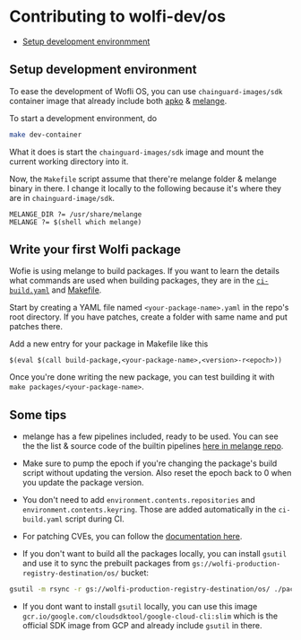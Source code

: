 # Contributing to wolfi-dev/os

* [Setup development environmment](#setup-development-environment)

## Setup development environment

To ease the development of Wofli OS, you can use `chainguard-images/sdk` container image that already include both [apko](https://github.com/chainguard-dev/apko) & [melange](https://github.com/chainguard-dev/melange).

To start a development environment, do

```sh
make dev-container
```

What it does is start the `chainguard-images/sdk` image and mount the current working directory into it.

Now, the `Makefile` script assume that there're melange folder & melange binary in there. I change it locally to the following because it's where they are in `chainguard-image/sdk`.

```
MELANGE_DIR ?= /usr/share/melange
MELANGE ?= $(shell which melange)
```

## Write your first Wolfi package

Wofie is using melange to build packages. If you want to learn the details what commands are used when building packages, they are in the [`ci-build.yaml`](.github/workflows/ci-build.yaml) and [Makefile](Makefile).

Start by creating a YAML file named `<your-package-name>.yaml` in the repo's root directory. If you have patches, create a folder with same name and put patches there.

Add a new entry for your package in Makefile like this

```
$(eval $(call build-package,<your-package-name>,<version>-r<epoch>))
```

Once you're done writing the new package, you can test building it with `make packages/<your-package-name>`.

## Some tips

- melange has a few pipelines included, ready to be used. You can see the the list & source code of the builtin pipelines [here in melange repo](https://github.com/chainguard-dev/melange/tree/main/pkg/build/pipelines).

- Make sure to pump the epoch if you're changing the package's build script without updating the version. Also reset the epoch back to 0 when you update the package version.

- You don't need to add `environment.contents.repositories` and `environment.contents.keyring`. Those are added automatically in the `ci-build.yaml` script during CI.

- For patching CVEs, you can follow the [documentation here](HOW_TO_PATCH_CVES.md).

- If you don't want to build all the packages locally, you can install `gsutil` and use it to sync the prebuilt packages from `gs://wolfi-production-registry-destination/os/` bucket: 

```sh
gsutil -m rsync -r gs://wolfi-production-registry-destination/os/ ./packages
```

- If you dont want to install `gsutil` locally, you can use this image `gcr.io/google.com/cloudsdktool/google-cloud-cli:slim` which is the official SDK image from GCP and already include `gsutil` in there.